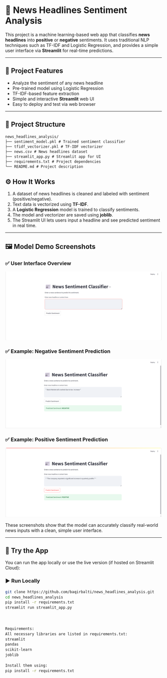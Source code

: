 # 📰 News Headlines Sentiment Analysis

This project is a machine learning-based web app that classifies **news headlines** into **positive** or **negative** sentiments. It uses traditional NLP techniques such as TF-IDF and Logistic Regression, and provides a simple user interface via **Streamlit** for real-time predictions.

---

## 📌 Project Features

- Analyze the sentiment of any news headline
- Pre-trained model using Logistic Regression
- TF-IDF-based feature extraction
- Simple and interactive **Streamlit** web UI
- Easy to deploy and test via web browser

---

## 📁 Project Structure
```
news_headlines_analysis/
├── sentiment_model.pkl # Trained sentiment classifier
├── tfidf_vectorizer.pkl # TF-IDF vectorizer
├── news.csv # News headlines dataset
├── streamlit_app.py # Streamlit app for UI
├── requirements.txt # Project dependencies
└── README.md # Project description
```

## ⚙️ How It Works

1. A dataset of news headlines is cleaned and labeled with sentiment (positive/negative).
2. Text data is vectorized using **TF-IDF**.
3. A **Logistic Regression** model is trained to classify sentiments.
4. The model and vectorizer are saved using **joblib**.
5. The Streamlit UI lets users input a headline and see predicted sentiment in real time.

---

## 🖼️ Model Demo Screenshots

### ✅ User Interface Overview
![Positive Example](https://github.com/baqirbalti/news_headlines_analysis/blob/main/image/Screenshot%202025-07-27%20105425.png)

### ✅ Example: Negative Sentiment Prediction
![Negative Example](https://github.com/baqirbalti/news_headlines_analysis/blob/main/image/Screenshot%202025-07-27%20105559.png)

### ✅ Example: Positive Sentiment Prediction
![UI Overview](https://github.com/baqirbalti/news_headlines_analysis/blob/main/image/Screenshot%202025-07-27%20105725.png)

These screenshots show that the model can accurately classify real-world news inputs with a clean, simple user interface.

---

## 🚀 Try the App

You can run the app locally or use the live version (if hosted on Streamlit Cloud):

### ▶️ Run Locally
```bash
git clone https://github.com/baqirbalti/news_headlines_analysis.git
cd news_headlines_analysis
pip install -r requirements.txt
streamlit run streamlit_app.py



Requirements:
All necessary libraries are listed in requirements.txt:
streamlit
pandas
scikit-learn
joblib

Install them using:
pip install -r requirements.txt
